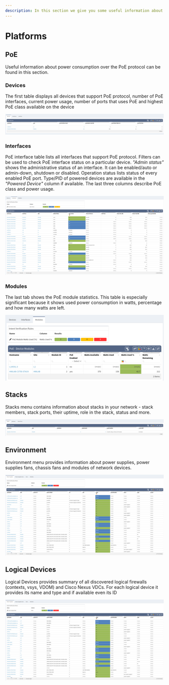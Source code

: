 ```yaml
---
description: In this section we give you some useful information about power consumption over the PoE protocol.
---
```


# Platforms

## PoE

Useful information about power consumption over the PoE protocol can be
found in this section.

### Devices

The first table displays all devices that support PoE protocol, number
of PoE interfaces, current power usage, number of ports that uses PoE
and highest PoE class available on the device

![PoE - Devices](platforms/poe_devices.png)

### Interfaces

PoE interface table lists all interfaces that support PoE protocol.
Filters can be used to check PoE interface status on a particular
device. _"Admin status"_ shows the administrative status of an
interface. It can be enabled/auto or admin-down, shutdown or disabled.
Operation status lists status of every enabled PoE port. Type/PID of
powered devices are available in the _"Powered Device"_ column if
available. The last three columns describe PoE class and power usage.

![PoE - Interfaces](platforms/poe_interfaces.png)

### Modules

The last tab shows the PoE module statistics. This table is especially
significant because it shows used power consumption in watts, percentage
and how many watts are left.

![PoE - Device Modules](platforms/poe_device_modules.png)

## Stacks

Stacks menu contains information about stacks in your network - stack
members, stack ports, their uptime, role in the stack, status and more.

![Stacks](platforms/stacks.png)

## Environment

Environment menu provides information about power supplies, power
supplies fans, chassis fans and modules of network devices.

![Environment](platforms/environment.png)

## Logical Devices

Logical Devices provides summary of all discovered logical firewalls (contexts, vsys, VDOM) and Cisco Nexus VDCs. For each logical device it provides its name and type and if available even its ID

![Environment](platforms/environment.png)
